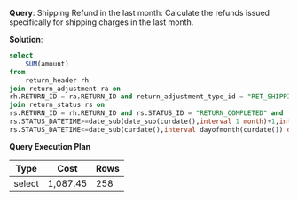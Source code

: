 **Query**: Shipping Refund in the last month:
Calculate the refunds issued specifically for shipping charges in the last month.

**Solution**:
```sql
select
	SUM(amount)
from
	return_header rh
join return_adjustment ra on
rh.RETURN_ID = ra.RETURN_ID and return_adjustment_type_id = "RET_SHIPPING_ADJ"
join return_status rs on
rs.RETURN_ID = rh.RETURN_ID and rs.STATUS_ID = "RETURN_COMPLETED" and
rs.STATUS_DATETIME>=date_sub(date_sub(curdate(),interval 1 month)+1,interval day(curdate()) day) AND
rs.STATUS_DATETIME<=date_sub(curdate(),interval dayofmonth(curdate()) day);
```
**Query Execution Plan**

| Type   | Cost      | Rows   |
|--------|-----------|--------|
| select | 1,087.45 | 258 |

